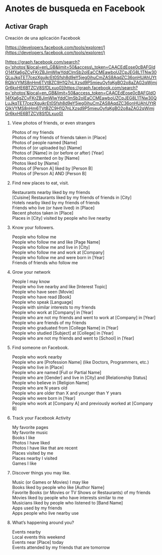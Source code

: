 # **Anotes de busqueda en Facebook**

## Activar Graph



Creación de una aplicación Facebook

[https://developers.facebook.com/tools/explorer/](https://developers.facebook.com/tools/explorer/)

[https://graph.facebook.com/search?q='photos'&local=en\_GB&limit=50&access\_token=CAACEdEose0cBAFGldO14fXa6gZCyFKrZBJimWIwYddClmSb2olEaCCMEawboUZCpJEG8L1TNw30QLuJkqTET7cezXgujkrEt0Sfsh8d9eY5jeg0ihuCmZAS8AqdZC36onHUAhUYtRQIkVYMS8nHm6TVtBZC9H1Q7nLXzsd9P5mieuOyfqKgBO2o8aZAG2qWjmjGr6kxHE6BTZCV8SfDLxuo0](https://graph.facebook.com/search?q='photos'&local=en_GB&limit=50&access_token=CAACEdEose0cBAFGldO14fXa6gZCyFKrZBJimWIwYddClmSb2olEaCCMEawboUZCpJEG8L1TNw30QLuJkqTET7cezXgujkrEt0Sfsh8d9eY5jeg0ihuCmZAS8AqdZC36onHUAhUYtRQIkVYMS8nHm6TVtBZC9H1Q7nLXzsd9P5mieuOyfqKgBO2o8aZAG2qWjmjGr6kxHE6BTZCV8SfDLxuo0)

1. View photos of friends, or even strangers

   Photos of my friends  
    Photos of my friends of friends taken in \[Place\]  
    Photos of people named \[Name\]  
    Photos of \(or uploaded by\) \[Name\]  
    Photos of \[Name\] in \(or before or after\) \[Year\]  
    Photos commented on by \[Name\]  
    Photos liked by \[Name\]  
    Photos of \[Person A\] liked by \[Person B\]  
    Photos of \[Person A\] AND \[Person B\]

2. Find new places to eat, visit.

   Restaurants nearby liked by my friends  
    \[Cuisine\] Restaurants liked by my friends of friends in \[City\]  
    Hotels nearby liked by my friends of friends  
    Friends who live \(or have lived\) in \[Place\]  
    Recent photos taken in \[Place\]  
    Places in \[City\] visited by people who live nearby


1. Know your followers.

   People who follow me  
    People who follow me and like \[Page Name\]  
    People who follow me and live in \[City\]  
    People who follow me and work at \[Company\]  
    People who follow me and were born in \[Year\]  
    Friends of friends who follow me

2. Grow your network

   People I may know  
    People who live nearby and like \[Interest Topic\]  
    People who have seen \[Movie\]  
    People who have read \[Book\]  
    People who speak \[Language\]  
    People with similar interests to my friends  
    People who work at \[Company\] in \[Year\]  
    People who are not my friends and went to work at \[Company\] in \[Year\]  
    People who are friends of my friends  
    People who graduated from \[College Name\] in \[Year\]  
    People who studied \[Subject\] at \[College\] in \[Year\]  
    People who are not my friends and went to \[School\] in \[Year\]

3. Find someone on Facebook.

   People who work nearby  
    People who are \[Profession Name\] \(like Doctors, Programmers, etc.\)  
    People who live in \[Place\]  
    People who are named \[Full or Partial Name\]  
    People who are \[Gender\] and live in \[City\] and \[Relationship Status\]  
    People who believe in \[Religion Name\]  
    People who are N years old  
    People who are older than X and younger than Y years  
    People who were born in \[Year\]  
    People who work at \[Company A\] and previously worked at \[Company B\]


1. Track your Facebook Activity

   My favorite pages  
    My favorite music  
    Books I like  
    Photos I have liked  
    Photos I have like that are recent  
    Places visited by me  
    Places nearby I visited  
    Games I like

2. Discover things you may like.

   Music \(or Games or Movies\) I may like  
    Books liked by people who like \[Author Name\]  
    Favorite Books \(or Movies or TV Shows or Restaurants\) of my friends  
    Movies liked by people who have interests similar to me  
    Musicians liked by people who listened to \[Band Name\]  
    Apps used by my friends  
    Apps people who live nearby use

3. What’s happening around you?

   Events nearby  
    Local events this weekend  
    Events near \[Place\] today  
    Events attended by my friends that are tomorrow




